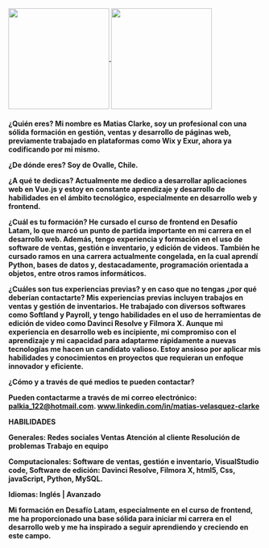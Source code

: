 <a href="#">
  <img height=200 align="center" src="https://my-stats-43gk.vercel.app/api?username=MatiasClarke&show_icons=true&theme=radical&hide=contribs,issues&show=discussions_answered&rank_icon=github&include_all_commits=true&card_width=150" />
</a>
<a href="#">
  <img height=200 align="center" src="https://my-stats-43gk.vercel.app/api/top-langs/?username=MatiasClarke&hide=html,scss,css&langs_count=8&layout=compact&theme=radical&card_width=150" />
</a>
<h4>
¿Quién eres?
<tr>
Mi nombre es Matias Clarke, soy un profesional con una sólida formación en gestión, ventas y desarrollo de páginas web,
previamente trabajado en plataformas como Wix y Exur, ahora ya codificando por mi mismo.

¿De dónde eres?
Soy de Ovalle, Chile.

¿A qué te dedicas?
Actualmente me dedico a desarrollar aplicaciones web en Vue.js y estoy en constante aprendizaje y desarrollo de habilidades en el ámbito tecnológico, especialmente en desarrollo web y frontend.

¿Cuál es tu formación?
He cursado el curso de frontend en Desafío Latam, lo que marcó un punto de partida importante en mi carrera en el desarrollo web. Además, 
tengo experiencia y formación en el uso de software de ventas, gestión e inventario, y edición de videos. 
También he cursado ramos en una carrera actualmente congelada, en la cual aprendí Python, bases de datos y, destacadamente, 
programación orientada a objetos, entre otros ramos informáticos.

¿Cuáles son tus experiencias previas? y en caso que no tengas ¿por qué deberían contactarte?
Mis experiencias previas incluyen trabajos en ventas y gestión de inventarios. 
He trabajado con diversos softwares como Softland y Payroll, y tengo habilidades en el uso de herramientas de edición de video como Davinci Resolve y Filmora X. 
Aunque mi experiencia en desarrollo web es incipiente, mi compromiso con el aprendizaje y mi capacidad para adaptarme rápidamente a nuevas tecnologías me hacen un candidato valioso. 
Estoy ansioso por aplicar mis habilidades y conocimientos en proyectos que requieran un enfoque innovador y eficiente.

¿Cómo y a través de qué medios te pueden contactar?

Pueden contactarme a través de mi correo electrónico: palkia_122@hotmail.com.
www.linkedin.com/in/matias-velasquez-clarke


HABILIDADES

Generales:
Redes sociales
Ventas
Atención al cliente
Resolución de problemas
Trabajo en equipo

Computacionales:
Software de ventas, 
gestión e inventario,
VisualStudio code,
Software de edición: Davinci Resolve, Filmora X,
html5,
Css,
javaScript,
Python,
MySQL.

Idiomas:
Inglés | Avanzado


Mi formación en Desafío Latam, especialmente en el curso de frontend,
me ha proporcionado una base sólida para iniciar mi carrera en el desarrollo web y 
me ha inspirado a seguir aprendiendo y creciendo en este campo.</h4>
